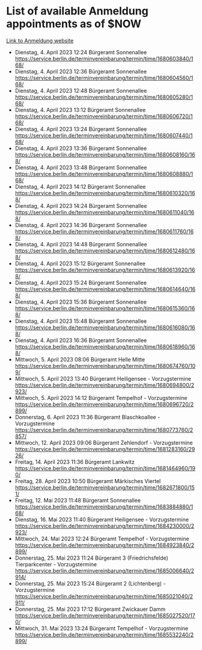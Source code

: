 # List of available Anmeldung appointments as of $NOW
[Link to Anmeldung website](https://service.berlin.de/terminvereinbarung/termin/tag.php?termin=1&anliegen[]=120686&dienstleisterlist=122210,122217,327316,122219,327312,122227,327314,122231,327346,122243,327348,122254,122252,329742,122260,329745,122262,329748,122271,327278,122273,327274,122277,327276,330436,122280,327294,122282,327290,122284,327292,122291,327270,122285,327266,122286,327264,122296,327268,150230,329760,122297,327286,122294,327284,122312,329763,122314,329775,122304,327330,122311,327334,122309,327332,317869,122281,327352,122279,329772,122283,122276,327324,122274,327326,122267,329766,122246,327318,122251,327320,122257,327322,122208,327298,122226,327300&herkunft=http%3A%2F%2Fservice.berlin.de%2Fdienstleistung%2F120686%2F)
- Dienstag, 4. April 2023 12:24 Bürgeramt Sonnenallee https://service.berlin.de/terminvereinbarung/termin/time/1680603840/168/
- Dienstag, 4. April 2023 12:36 Bürgeramt Sonnenallee https://service.berlin.de/terminvereinbarung/termin/time/1680604560/168/
- Dienstag, 4. April 2023 12:48 Bürgeramt Sonnenallee https://service.berlin.de/terminvereinbarung/termin/time/1680605280/168/
- Dienstag, 4. April 2023 13:12 Bürgeramt Sonnenallee https://service.berlin.de/terminvereinbarung/termin/time/1680606720/168/
- Dienstag, 4. April 2023 13:24 Bürgeramt Sonnenallee https://service.berlin.de/terminvereinbarung/termin/time/1680607440/168/
- Dienstag, 4. April 2023 13:36 Bürgeramt Sonnenallee https://service.berlin.de/terminvereinbarung/termin/time/1680608160/168/
- Dienstag, 4. April 2023 13:48 Bürgeramt Sonnenallee https://service.berlin.de/terminvereinbarung/termin/time/1680608880/168/
- Dienstag, 4. April 2023 14:12 Bürgeramt Sonnenallee https://service.berlin.de/terminvereinbarung/termin/time/1680610320/168/
- Dienstag, 4. April 2023 14:24 Bürgeramt Sonnenallee https://service.berlin.de/terminvereinbarung/termin/time/1680611040/168/
- Dienstag, 4. April 2023 14:36 Bürgeramt Sonnenallee https://service.berlin.de/terminvereinbarung/termin/time/1680611760/168/
- Dienstag, 4. April 2023 14:48 Bürgeramt Sonnenallee https://service.berlin.de/terminvereinbarung/termin/time/1680612480/168/
- Dienstag, 4. April 2023 15:12 Bürgeramt Sonnenallee https://service.berlin.de/terminvereinbarung/termin/time/1680613920/168/
- Dienstag, 4. April 2023 15:24 Bürgeramt Sonnenallee https://service.berlin.de/terminvereinbarung/termin/time/1680614640/168/
- Dienstag, 4. April 2023 15:36 Bürgeramt Sonnenallee https://service.berlin.de/terminvereinbarung/termin/time/1680615360/168/
- Dienstag, 4. April 2023 15:48 Bürgeramt Sonnenallee https://service.berlin.de/terminvereinbarung/termin/time/1680616080/168/
- Dienstag, 4. April 2023 16:36 Bürgeramt Sonnenallee https://service.berlin.de/terminvereinbarung/termin/time/1680618960/168/
- Mittwoch, 5. April 2023 08:06 Bürgeramt Helle Mitte https://service.berlin.de/terminvereinbarung/termin/time/1680674760/109/
- Mittwoch, 5. April 2023 13:40 Bürgeramt Heiligensee - Vorzugstermine https://service.berlin.de/terminvereinbarung/termin/time/1680694800/2923/
- Mittwoch, 5. April 2023 14:12 Bürgeramt Tempelhof - Vorzugstermine https://service.berlin.de/terminvereinbarung/termin/time/1680696720/2899/
- Donnerstag, 6. April 2023 11:36 Bürgeramt Blaschkoallee - Vorzugstermine https://service.berlin.de/terminvereinbarung/termin/time/1680773760/2857/
- Mittwoch, 12. April 2023 09:06 Bürgeramt Zehlendorf - Vorzugstermine https://service.berlin.de/terminvereinbarung/termin/time/1681283160/2926/
- Freitag, 14. April 2023 11:36 Bürgeramt Lankwitz https://service.berlin.de/terminvereinbarung/termin/time/1681464960/190/
- Freitag, 28. April 2023 10:50 Bürgeramt Märkisches Viertel https://service.berlin.de/terminvereinbarung/termin/time/1682671800/151/
- Freitag, 12. Mai 2023 11:48 Bürgeramt Sonnenallee https://service.berlin.de/terminvereinbarung/termin/time/1683884880/168/
- Dienstag, 16. Mai 2023 11:40 Bürgeramt Heiligensee - Vorzugstermine https://service.berlin.de/terminvereinbarung/termin/time/1684230000/2923/
- Mittwoch, 24. Mai 2023 12:24 Bürgeramt Tempelhof - Vorzugstermine https://service.berlin.de/terminvereinbarung/termin/time/1684923840/2899/
- Donnerstag, 25. Mai 2023 11:24 Bürgeramt 3 (Friedrichsfelde) Tierparkcenter - Vorzugstermine https://service.berlin.de/terminvereinbarung/termin/time/1685006640/2914/
- Donnerstag, 25. Mai 2023 15:24 Bürgeramt 2 (Lichtenberg) - Vorzugstermine https://service.berlin.de/terminvereinbarung/termin/time/1685021040/2911/
- Donnerstag, 25. Mai 2023 17:12 Bürgeramt Zwickauer Damm https://service.berlin.de/terminvereinbarung/termin/time/1685027520/170/
- Mittwoch, 31. Mai 2023 13:24 Bürgeramt Tempelhof - Vorzugstermine https://service.berlin.de/terminvereinbarung/termin/time/1685532240/2899/

